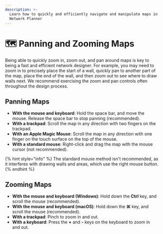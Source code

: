 ```yaml
---
description: >-
  Learn how to quickly and efficiently navigate and manipulate maps in Hamina
  Network Planner
---
```


# 🗺 Panning and Zooming Maps

Being able to quickly zoom in, zoom out, and pan around maps is key to being a fast and efficient network designer. For example, you may need to zoom in to precisely place the start of a wall, quickly pan to another part of the map, place the end of the wall, and then zoom out to see where to draw walls next. We recommend exercising the zoom and pan controls often throughout the design process.

## Panning Maps

* **With the mouse and keyboard**: Hold the space bar, and move the mouse. Release the space bar to stop panning (recommended).
* **With a trackpad**: Scroll the map in any direction with two fingers on the trackpad.
* **With an Apple Magic Mouse**: Scroll the map in any direction with one finger on the touch surface on the top of the mouse.
* **With a standard mouse**: Right-click and drag the map with the mouse cursor (not recommended).

{% hint style="info" %}
The standard mouse method isn't recommended, as it interferes with drawing walls and areas, which use the right mouse button.
{% endhint %}

## Zooming Maps

* **With the mouse and keyboard (Windows)**: Hold down the **Ctrl** key, and scroll the mouse (recommended).
* **With the mouse and keyboard (macOS)**: Hold down the **⌘** key, and scroll the mouse (recommended).
* **With a trackpad**: Pinch to zoom in and out.
* **With a keyboard**: Press the **+** and **-** keys on the keyboard to zoom in and out.

